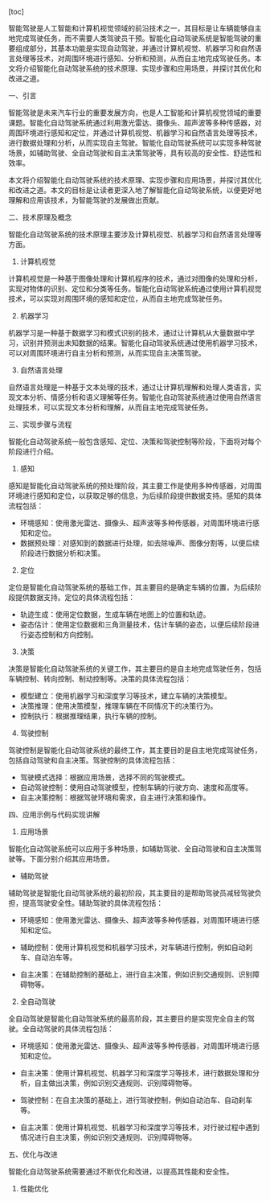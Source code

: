 
[toc]                    
                
                
智能驾驶是人工智能和计算机视觉领域的前沿技术之一，其目标是让车辆能够自主地完成驾驶任务，而不需要人类驾驶员干预。智能化自动驾驶系统是智能驾驶的重要组成部分，其基本功能是实现自动驾驶，并通过计算机视觉、机器学习和自然语言处理等技术，对周围环境进行感知、分析和预测，从而自主地完成驾驶任务。本文将介绍智能化自动驾驶系统的技术原理、实现步骤和应用场景，并探讨其优化和改进之道。

一、引言

智能驾驶是未来汽车行业的重要发展方向，也是人工智能和计算机视觉领域的重要课题。智能化自动驾驶系统通过利用激光雷达、摄像头、超声波等多种传感器，对周围环境进行感知和定位，并通过计算机视觉、机器学习和自然语言处理等技术，进行数据处理和分析，从而实现自主驾驶。智能化自动驾驶系统可以实现多种驾驶场景，如辅助驾驶、全自动驾驶和自主决策驾驶等，具有较高的安全性、舒适性和效率。

本文将介绍智能化自动驾驶系统的技术原理、实现步骤和应用场景，并探讨其优化和改进之道。本文的目标是让读者更深入地了解智能化自动驾驶系统，以便更好地理解和应用该技术，为智能驾驶的发展做出贡献。

二、技术原理及概念

智能化自动驾驶系统的技术原理主要涉及计算机视觉、机器学习和自然语言处理等方面。

1. 计算机视觉

计算机视觉是一种基于图像处理和计算机程序的技术，通过对图像的处理和分析，实现对物体的识别、定位和分类等任务。智能化自动驾驶系统通过使用计算机视觉技术，可以实现对周围环境的感知和定位，从而自主地完成驾驶任务。

2. 机器学习

机器学习是一种基于数据学习和模式识别的技术，通过让计算机从大量数据中学习，识别并预测出未知数据的结果。智能化自动驾驶系统通过使用机器学习技术，可以对周围环境进行自主分析和预测，从而实现自主决策驾驶。

3. 自然语言处理

自然语言处理是一种基于文本处理的技术，通过让计算机理解和处理人类语言，实现文本分析、情感分析和语义理解等任务。智能化自动驾驶系统通过使用自然语言处理技术，可以实现文本分析和理解，从而自主地完成驾驶任务。

三、实现步骤与流程

智能化自动驾驶系统一般包含感知、定位、决策和驾驶控制等阶段，下面将对每个阶段进行介绍。

1. 感知

感知是智能化自动驾驶系统的预处理阶段，其主要工作是使用多种传感器，对周围环境进行感知和定位，以获取足够的信息，为后续阶段提供数据支持。感知的具体流程包括：

- 环境感知：使用激光雷达、摄像头、超声波等多种传感器，对周围环境进行感知和定位。
- 数据预处理：对感知到的数据进行处理，如去除噪声、图像分割等，以便后续阶段进行数据分析和决策。

2. 定位

定位是智能化自动驾驶系统的基础工作，其主要目的是确定车辆的位置，为后续阶段提供数据支持。定位的具体流程包括：

- 轨迹生成：使用定位数据，生成车辆在地图上的位置和轨迹。
- 姿态估计：使用定位数据和三角测量技术，估计车辆的姿态，以便后续阶段进行姿态控制和方向控制。

3. 决策

决策是智能化自动驾驶系统的关键工作，其主要目的是自主地完成驾驶任务，包括车辆控制、转向控制、制动控制等。决策的具体流程包括：

- 模型建立：使用机器学习和深度学习等技术，建立车辆的决策模型。
- 决策推理：使用决策模型，推理车辆在不同情况下的决策行为。
- 控制执行：根据推理结果，执行车辆的控制。

4. 驾驶控制

驾驶控制是智能化自动驾驶系统的最终工作，其主要目的是自主地完成驾驶任务，包括自动驾驶和自主决策。驾驶控制的具体流程包括：

- 驾驶模式选择：根据应用场景，选择不同的驾驶模式。
- 自动驾驶控制：使用自动驾驶模型，控制车辆的行驶方向、速度和高度等。
- 自主决策控制：根据驾驶环境和需求，自主进行决策和操作。

四、应用示例与代码实现讲解

1. 应用场景

智能化自动驾驶系统可以应用于多种场景，如辅助驾驶、全自动驾驶和自主决策驾驶等。下面分别介绍其应用场景。

- 辅助驾驶

辅助驾驶是智能化自动驾驶系统的最初阶段，其主要目的是帮助驾驶员减轻驾驶负担，提高驾驶安全性。辅助驾驶的具体流程包括：

- 环境感知：使用激光雷达、摄像头、超声波等多种传感器，对周围环境进行感知和定位。
- 辅助控制：使用计算机视觉和机器学习技术，对车辆进行控制，例如自动刹车、自动泊车等。

- 自主决策：在辅助控制的基础上，进行自主决策，例如识别交通规则、识别障碍物等。

2. 全自动驾驶

全自动驾驶是智能化自动驾驶系统的最高阶段，其主要目的是实现完全自主的驾驶。全自动驾驶的具体流程包括：

- 环境感知：使用激光雷达、摄像头、超声波等多种传感器，对周围环境进行感知和定位。
- 自主决策：使用计算机视觉、机器学习和深度学习等技术，进行数据处理和分析，自主做出决策，例如识别交通规则、识别障碍物等。
- 驾驶控制：在自主决策的基础上，进行驾驶控制，例如自动泊车、自动刹车等。

- 自主决策：使用计算机视觉、机器学习和深度学习等技术，对行驶过程中遇到情况进行自主决策，例如识别交通规则、识别障碍物等。

五、优化与改进

智能化自动驾驶系统需要通过不断优化和改进，以提高其性能和安全性。

1. 性能优化

